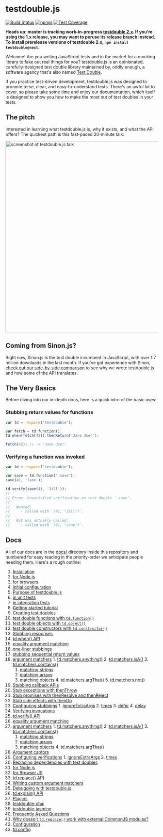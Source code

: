 # testdouble.js

[![Build Status](https://secure.travis-ci.org/testdouble/testdouble.js.svg)](http://travis-ci.org/testdouble/testdouble.js) [![npmjs](https://img.shields.io/badge/npm-testdouble-red.svg)](https://www.npmjs.com/package/testdouble)
[![Test Coverage](https://codeclimate.com/github/testdouble/testdouble.js/badges/coverage.svg)](https://codeclimate.com/github/testdouble/testdouble.js/coverage)

**Heads up: master is tracking work-in-progress [testdouble
2.x](https://github.com/testdouble/testdouble.js/projects/1). If you're using
the 1.x release, you may want to peruse its [release
branch](https://github.com/testdouble/testdouble.js/tree/release-1.x) instead.
To install prerelease versions of testdouble 2.x, `npm install
testdouble@next`.**

Welcome! Are you writing JavaScript tests and in the market for a mocking library to
fake out real things for you? testdouble.js is an opinionated, carefully-designed
test double library maintained by, oddly enough, a software agency that's also
named [Test Double](http://testdouble.com).

If you practice test-driven development, testdouble.js was designed to promote
terse, clear, and easy-to-understand tests. There's an awful lot to cover, so
please take some time and enjoy our documentation, which itself is designed to
show you how to make the most out of test doubles in your tests.

## The pitch

Interested in learning what testdouble.js is, why it exists, and what the API
offers? The quickest path is this fast-paced 20-minute talk:

[<img width="633" alt="screenshot of testdouble.js talk" src="https://cloud.githubusercontent.com/assets/79303/16356401/1a9d7ffc-3aa4-11e6-833f-9d6094547297.png">
](https://vimeo.com/169413322)

## Coming from Sinon.js?

Right now, Sinon.js is the test double incumbent in JavaScript, with over 1.7
million downloads in the last month. If you've got experience with Sinon, [check
out our side-by-side
comparison](http://blog.testdouble.com/posts/2016-03-13-testdouble-vs-sinon.html)
to see why we wrote testdouble.js and how some of the API translates.

## The Very Basics

Before diving into our in-depth docs, here is a quick intro of the basic uses:

### Stubbing return values for functions

```js
var td = require('testdouble');

var fetch = td.function();
td.when(fetch(42)).thenReturn('Jane User');

fetch(42); // -> 'Jane User'
```

### Verifying a function was invoked

```js
var td = require('testdouble');

var save = td.function('.save');
save(41, 'Jane');

td.verify(save(41, 'Jill'));
//
// Error: Unsatisfied verification on test double `.save`.
//
//   Wanted:
//     - called with `(41, "Jill")`.
//
//   But was actually called:
//     - called with `(41, "Jane")`.
```

## Docs

All of our docs are in the [docs/](docs/) directory inside this repository and
numbered for easy reading in the priority-order we anticipate people needing them.
Here's a rough outline:

1. [Installation](docs/1-installation.md#installing-testdoublejs)
  1. [for Node.js](docs/1-installation.md#for-use-in-nodejs-or-browserify)
  2. [for browsers](docs/1-installation.md#for-use-in-browsers)
  3. [initial configuration](docs/1-installation.md#configuring-testdoublejs-setting-up-in-your-test-suite)
2. [Purpose of testdouble.js](docs/2-howto-purpose.md#background)
  1. [in unit tests](docs/2-howto-purpose.md#test-doubles-and-unit-tests)
  2. [in integration tests](docs/2-howto-purpose.md#test-doubles-and-integration-tests)
3. [Getting started tutorial](docs/3-getting-started.md#getting-started)
4. [Creating test doubles](docs/4-creating-test-doubles.md#creating-test-doubles)
  1. [test double functions with `td.function()`](docs/4-creating-test-doubles.md#tdfunctionname)
  2. [test double objects with `td.object()`](docs/4-creating-test-doubles.md#tdobject)
  3. [test double constructors with `td.constructor()`](docs/4-creating-test-doubles.md#tdconstructor)
5. [Stubbing responses](docs/5-stubbing-results.md#stubbing-behavior)
  1. [td.when() API](docs/5-stubbing-results.md#tdwhen)
  2. [equality argument matching](docs/5-stubbing-results.md#simple-precise-argument-stubbing)
  3. [one-liner stubbings](docs/5-stubbing-results.md#one-liner-stubbings)
  4. [stubbing sequential return values](docs/5-stubbing-results.md#stubbing-sequential-return-values)
  5. [argument matchers](docs/5-stubbing-results.md#loosening-stubbings-with-argument-matchers)
    1. [td.matchers.anything()](docs/5-stubbing-results.md#tdmatchersanything)
    2. [td.matchers.isA()](docs/5-stubbing-results.md#tdmatchersisa)
    3. [td.matchers.contains()](docs/5-stubbing-results.md#tdmatcherscontains)
      1. [matching strings](docs/5-stubbing-results.md#strings)
      2. [matching arrays](docs/5-stubbing-results.md#arrays)
      3. [matching objects](docs/5-stubbing-results.md#objects)
    4. [td.matchers.argThat()](docs/5-stubbing-results.md#tdmatchersargthat)
    5. [td.matchers.not()](docs/5-stubbing-results.md#tdmatchersnot)
  6. [Stubbing callback APIs](docs/5-stubbing-results.md#stubbing-callback-apis)
  7. [Stub exceptions with thenThrow](docs/5-stubbing-results.md#stub-exceptions-with-thenthrow)
  8. [Stub promises with thenResolve and thenReject](docs/5-stubbing-results.md#stub-promises-with-thenresolve-and-thenreject)
  9. [Stub side effects with thenDo](docs/5-stubbing-results.md#stub-side-effects-with-thendo)
  10. [Configuring stubbings](docs/5-stubbing-results.md#configuring-stubbings)
    1. [ignoreExtraArgs](docs/5-stubbing-results.md#ignoreextraargs)
    2. [times](docs/5-stubbing-results.md#times)
    3. [defer](docs/5-stubbing-results.md#defer)
    4. [delay](docs/5-stubbing-results.md#delay)
6. [Verifying invocations](docs/6-verifying-invocations.md#verifying-interactions)
  1. [td.verify() API](docs/6-verifying-invocations.md#tdverify)
  2. [equality argument matching](docs/6-verifying-invocations.md#arguments)
  3. [argument matchers](docs/6-verifying-invocations.md#relaxing-verifications-with-argument-matchers)
    1. [td.matchers.anything()](docs/6-verifying-invocations.md#tdmatchersanything)
    2. [td.matchers.isA()](docs/6-verifying-invocations.md#tdmatchersisa)
    3. [td.matchers.contains()](docs/6-verifying-invocations.md#tdmatcherscontains)
      1. [matching strings](docs/6-verifying-invocations.md#strings)
      2. [matching arrays](docs/6-verifying-invocations.md#arrays)
      3. [matching objects](docs/6-verifying-invocations.md#objects)
    4. [td.matchers.argThat()](docs/6-verifying-invocations.md#tdmatchersargthat)
  4. [Argument captors](docs/6-verifying-invocations.md#multi-phase-assertions-with-argument-captors)
  5. [Configuring verifications](docs/6-verifying-invocations.md#configuring-verifications)
    1. [ignoreExtraArgs](docs/6-verifying-invocations.md#ignoreextraargs)
    2. [times](docs/6-verifying-invocations.md#times)
7. [Replacing dependencies with test doubles](docs/7-replacing-dependencies.md#replacing-real-dependencies-with-test-doubles)
  1. [for Node.js](docs/7-replacing-dependencies.md#nodejs)
  2. [for Browser JS](docs/7-replacing-dependencies.md#browser)
  3. [td.replace() API](docs/7-replacing-dependencies.md#testdoublereplace-api)
8. [Writing custom argument matchers](docs/8-custom-matchers.md#custom-argument-matchers)
9. [Debugging with testdouble.js](docs/9-debugging.md#debugging-with-testdoublejs)
  1. [td.explain() API](docs/9-debugging.md#tdexplainsometestdouble)
10. [Plugins](docs/A-plugins.md#plugins)
  1. [testdouble-chai](https://github.com/basecase/testdouble-chai)
  2. [testdouble-jasmine](https://github.com/BrianGenisio/testdouble-jasmine)
11. [Frequently Asked Questions](docs/B-frequently-asked-questions.md#frequently-asked-questions)
  1. [Why doesn't `td.replace()` work with external CommonJS modules?](docs/B-frequently-asked-questions.md#why-doesnt-tdreplace-work-with-external-commonjs-modules)
12. [Configuration](docs/C-configuration.md)
  1. [td.config](docs/C-configuration.md#tdconfig)
